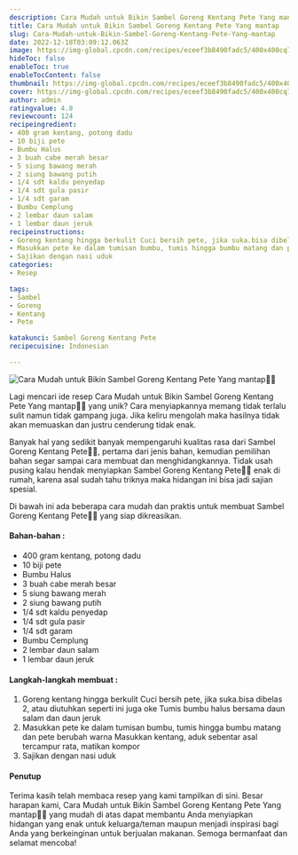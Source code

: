 ```yaml
---
description: Cara Mudah untuk Bikin Sambel Goreng Kentang Pete Yang mantap"
title: Cara Mudah untuk Bikin Sambel Goreng Kentang Pete Yang mantap
slug: Cara-Mudah-untuk-Bikin-Sambel-Goreng-Kentang-Pete-Yang-mantap
date: 2022-12-18T03:09:12.063Z
image: https://img-global.cpcdn.com/recipes/eceef3b8490fadc5/400x400cq70/photo.jpg
hideToc: false
enableToc: true
enableTocContent: false
thumbnail: https://img-global.cpcdn.com/recipes/eceef3b8490fadc5/400x400cq70/photo.jpg
cover: https://img-global.cpcdn.com/recipes/eceef3b8490fadc5/400x400cq70/photo.jpg
author: admin
ratingvalue: 4.8
reviewcount: 124
recipeingredient:
- 400 gram kentang, potong dadu
- 10 biji pete
- Bumbu Halus
- 3 buah cabe merah besar
- 5 siung bawang merah
- 2 siung bawang putih
- 1/4 sdt kaldu penyedap
- 1/4 sdt gula pasir
- 1/4 sdt garam
- Bumbu Cemplung
- 2 lembar daun salam
- 1 lembar daun jeruk
recipeinstructions:
- Goreng kentang hingga berkulit Cuci bersih pete, jika suka.bisa dibelas 2, atau diutuhkan seperti ini juga oke Tumis bumbu halus bersama daun salam dan daun jeruk
- Masukkan pete ke dalam tumisan bumbu, tumis hingga bumbu matang dan pete berubah warna Masukkan kentang, aduk sebentar asal tercampur rata, matikan kompor
- Sajikan dengan nasi uduk
categories:
- Resep

tags:
- Sambel
- Goreng
- Kentang
- Pete

katakunci: Sambel Goreng Kentang Pete
recipecuisine: Indonesian

---
```


![Cara Mudah untuk Bikin Sambel Goreng Kentang Pete Yang mantap👩‍🍳](https://img-global.cpcdn.com/recipes/eceef3b8490fadc5/400x400cq70/photo.jpg)

Lagi mencari ide resep Cara Mudah untuk Bikin Sambel Goreng Kentang Pete Yang mantap👩‍🍳 yang unik? Cara menyiapkannya memang tidak terlalu sulit namun tidak gampang juga. Jika keliru mengolah maka hasilnya tidak akan memuaskan dan justru cenderung tidak enak.

Banyak hal yang sedikit banyak mempengaruhi kualitas rasa dari Sambel Goreng Kentang Pete👩‍🍳, pertama dari jenis bahan, kemudian pemilihan bahan segar sampai cara membuat dan menghidangkannya. Tidak usah pusing kalau hendak menyiapkan Sambel Goreng Kentang Pete👩‍🍳 enak di rumah, karena asal sudah tahu triknya maka hidangan ini bisa jadi sajian spesial.

Di bawah ini ada beberapa cara mudah dan praktis untuk membuat Sambel Goreng Kentang Pete👩‍🍳 yang siap dikreasikan.

<!--inarticleads1-->

#### Bahan-bahan :

- 400 gram kentang, potong dadu
- 10 biji pete
- Bumbu Halus
- 3 buah cabe merah besar
- 5 siung bawang merah
- 2 siung bawang putih
- 1/4 sdt kaldu penyedap
- 1/4 sdt gula pasir
- 1/4 sdt garam
- Bumbu Cemplung
- 2 lembar daun salam
- 1 lembar daun jeruk

<!--inarticleads2-->

#### Langkah-langkah membuat :

1. Goreng kentang hingga berkulit Cuci bersih pete, jika suka.bisa dibelas 2, atau diutuhkan seperti ini juga oke Tumis bumbu halus bersama daun salam dan daun jeruk
1. Masukkan pete ke dalam tumisan bumbu, tumis hingga bumbu matang dan pete berubah warna Masukkan kentang, aduk sebentar asal tercampur rata, matikan kompor
1. Sajikan dengan nasi uduk

#### Penutup

Terima kasih telah membaca resep yang kami tampilkan di sini. Besar harapan kami, Cara Mudah untuk Bikin Sambel Goreng Kentang Pete Yang mantap👩‍🍳 yang mudah di atas dapat membantu Anda menyiapkan hidangan yang enak untuk keluarga/teman maupun menjadi inspirasi bagi Anda yang berkeinginan untuk berjualan makanan. Semoga bermanfaat dan selamat mencoba!